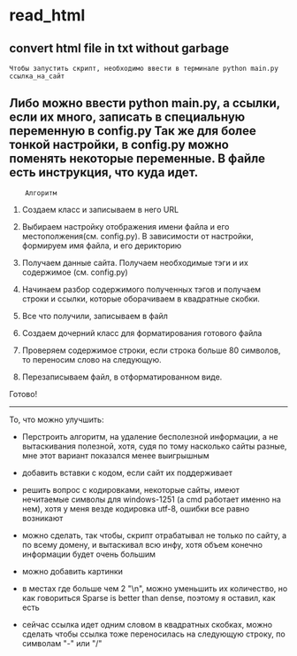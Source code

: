 # read_html
convert html file in txt without garbage
-----------------------------------------------------------------------------------
	Чтобы запустить скрипт, необходимо ввести в терминале python main.py ссылка_на_сайт
Либо можно ввести python main.py, а ссылки, если их много, записать в специальную
переменную в config.py
	Так же для более тонкой настройки, в config.py можно поменять некоторые переменные.
В файле есть инструкция, что куда идет.
-----------------------------------------------------------------------------------
	
		Алгоритм
1. Создаем класс и записываем в него URL 

2. Выбираем настройку отображения имени файла и его местополжения(см. config.py). В 
зависимости от настройки, формируем имя файла, и его дерикторию

3. Получаем данные сайта. Получаем необходимые тэги и их содержимое (см. config.py)

4. Начинаем разбор содержимого полученных тэгов и получаем строки и ссылки, которые оборачиваем
в квадратные скобки.

5. Все что получили, записываем в файл

6. Создаем дочерний класс для форматирования готового файла

7. Проверяем содержимое строки, если строка больше 80 символов, то переносим слово на следующую.

8. Перезаписываем файл, в отформатированном виде.

Готово!

------------------------------------------------------------------------------------

То, что можно улучшить:

- Перстроить алгоритм, на удаление бесполезной информации, а не вытаскивания полезной,
хотя, судя по тому насколько сайты разные, мне этот вариант показался менее выигрышным

- добавить вставки с кодом, если сайт их поддерживает

- решить вопрос с кодировками, некоторые сайты, имеют нечитаемые символы для windows-1251
(а cmd работает именно на нем), хотя у меня везде кодировка utf-8, ошибки все равно возникают

- можно сделать, так чтобы, скрипт отрабатывал не только по сайту, а по всему домену,
и вытаскивал всю инфу, хотя объем конечно информации будет очень большим

- можно добавить картинки

- в местах где больше чем 2 "\n", можно уменьшить их количество, но как говориться
Sparse is better than dense, поэтому я оставил, как есть

- сейчас ссылка идет одним словом в квадратных скобках, можно сделать чтобы 
ссылка тоже переносилась на следующую строку, по символам "-" или "/" 
